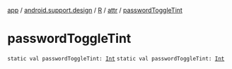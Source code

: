[app](../../../index.md) / [android.support.design](../../index.md) / [R](../index.md) / [attr](index.md) / [passwordToggleTint](./password-toggle-tint.md)

# passwordToggleTint

`static val passwordToggleTint: `[`Int`](https://kotlinlang.org/api/latest/jvm/stdlib/kotlin/-int/index.html)
`static val passwordToggleTint: `[`Int`](https://kotlinlang.org/api/latest/jvm/stdlib/kotlin/-int/index.html)
